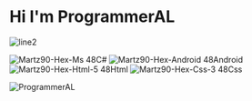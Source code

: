 # Hi I'm ProgrammerAL

![line2](https://github.com/ProgrammerAL01/ProgrammerAL01/assets/141438585/738b7b12-05da-417b-a115-b1719871f2de)

![Martz90-Hex-Ms 48](https://github.com/ProgrammerAL01/ProgrammerAL01/assets/141438585/4c72074e-b03f-4e09-8ca5-34b2de723f2b)C#
![Martz90-Hex-Android 48](https://github.com/ProgrammerAL01/ProgrammerAL01/assets/141438585/943beb02-f889-4088-8973-9a97b4aa2b74)Android
![Martz90-Hex-Html-5 48](https://github.com/ProgrammerAL01/ProgrammerAL01/assets/141438585/bc6a6953-0851-4e6e-a2fd-a166713e5f9b)Html
![Martz90-Hex-Css-3 48](https://github.com/ProgrammerAL01/ProgrammerAL01/assets/141438585/504e7d6a-53ba-419a-b4e8-6cb638ff6088)Css




![ProgrammerAL](https://github.com/ProgrammerAL01/ProgrammerAL01/assets/141438585/a9758696-0b47-45b6-8afa-8ae6094c1ae2)


